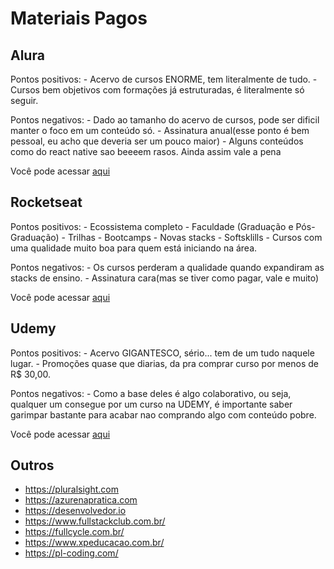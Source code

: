 # Materiais Pagos

## Alura

Pontos positivos: - Acervo de cursos ENORME, tem literalmente de tudo. - Cursos bem objetivos com formações já estruturadas, é literalmente só seguir.

Pontos negativos: - Dado ao tamanho do acervo de cursos, pode ser dificil manter o foco em um conteúdo só. - Assinatura anual(esse ponto é bem pessoal, eu acho que deveria ser um pouco maior) - Alguns conteúdos como do react native sao beeeem rasos. Ainda assim vale a pena

Você pode acessar [aqui](https://www.alura.com.br/formacoes)

## Rocketseat

Pontos positivos: - Ecossistema completo - Faculdade (Graduação e Pós-Graduação) - Trilhas - Bootcamps - Novas stacks - Softsklills - Cursos com uma qualidade muito boa para quem está iniciando na área.

Pontos negativos: - Os cursos perderam a qualidade quando expandiram as stacks de ensino. - Assinatura cara(mas se tiver como pagar, vale e muito)

Você pode acessar [aqui](https://rocketseat.com.br/)

## Udemy

Pontos positivos: - Acervo GIGANTESCO, sério... tem de um tudo naquele lugar. - Promoções quase que diarias, da pra comprar curso por menos de R$ 30,00.

Pontos negativos: - Como a base deles é algo colaborativo, ou seja, qualquer um consegue por um curso na UDEMY, é importante saber garimpar bastante para acabar nao comprando algo com conteúdo pobre.

Você pode acessar [aqui](https://www.udemy.com/)

## Outros

- https://pluralsight.com
- https://azurenapratica.com
- https://desenvolvedor.io
- https://www.fullstackclub.com.br/
- https://fullcycle.com.br/
- https://www.xpeducacao.com.br/
- https://pl-coding.com/
